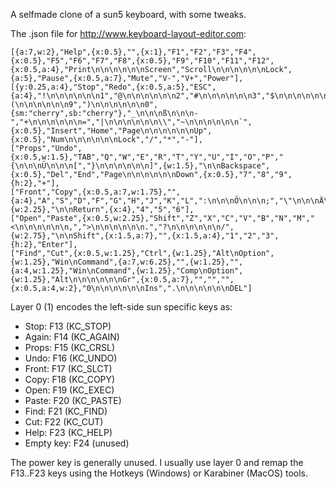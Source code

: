 A selfmade clone of a sun5 keyboard, with some tweaks.

The .json file for http://www.keyboard-layout-editor.com:

~~~
[{a:7,w:2},"Help",{x:0.5},"",{x:1},"F1","F2","F3","F4",{x:0.5},"F5","F6","F7","F8",{x:0.5},"F9","F10","F11","F12",{x:0.5,a:4},"Print\n\n\n\n\n\nScreen","Scroll\n\n\n\n\n\nLock",{a:5},"Pause",{x:0.5,a:7},"Mute","V-","V+","Power"],
[{y:0.25,a:4},"Stop","Redo",{x:0.5,a:5},"ESC",{a:4},"!\n\n\n\n\n\n1","@\n\n\n\n\n\n2","#\n\n\n\n\n\n3","$\n\n\n\n\n\n4","%\n\n\n\n\n\n5","^\n\n\n\n\n\n6","&\n\n\n\n\n\n7","*\n\n\n\n\n\n8","(\n\n\n\n\n\n9",")\n\n\n\n\n\n0",{sm:"cherry",sb:"cherry"},"_\n\n\nß\n\n\n-","+\n\n\n\n\n\n=","|\n\n\n\n\n\n\\","~\n\n\n\n\n\n`",{x:0.5},"Insert","Home","Page\n\n\n\n\n\nUp",{x:0.5},"Num\n\n\n\n\n\nLock","/","*","-"],
["Props","Undo",{x:0.5,w:1.5},"TAB","Q","W","E","R","T","Y","U","I","O","P","{\n\n\nÜ\n\n\n[","}\n\n\n\n\n\n]",{w:1.5},"\n\nBackspace",{x:0.5},"Del","End","Page\n\n\n\n\n\nDown",{x:0.5},"7","8","9",{h:2},"+"],
["Front","Copy",{x:0.5,a:7,w:1.75},"",{a:4},"A","S","D","F","G","H","J","K","L",":\n\n\nÖ\n\n\n;","\"\n\n\nÄ\n\n\n'",{w:2.25},"\n\nReturn",{x:4},"4","5","6"],
["Open","Paste",{x:0.5,w:2.25},"Shift","Z","X","C","V","B","N","M","<\n\n\n\n\n\n,",">\n\n\n\n\n\n.","?\n\n\n\n\n\n/",{w:2.75},"\n\nShift",{x:1.5,a:7},"",{x:1.5,a:4},"1","2","3",{h:2},"Enter"],
["Find","Cut",{x:0.5,w:1.25},"Ctrl",{w:1.25},"Alt\nOption",{w:1.25},"Win\nCommand",{a:7,w:6.25},"",{w:1.25},"",{a:4,w:1.25},"Win\nCommand",{w:1.25},"Comp\nOption",{w:1.25},"Alt\n\n\n\n\n\nGr",{x:0.5,a:7},"","","",{x:0.5,a:4,w:2},"0\n\n\n\n\n\nIns",".\n\n\n\n\n\nDEL"]
~~~

Layer 0 (1) encodes the left-side sun specific keys as:

- Stop: F13 (KC_STOP)
- Again: F14 (KC_AGAIN)
- Props: F15 (KC_CRSL)
- Undo: F16 (KC_UNDO)
- Front: F17 (KC_SLCT)
- Copy: F18 (KC_COPY)
- Open: F19 (KC_EXEC)
- Paste: F20 (KC_PASTE)
- Find: F21 (KC_FIND)
- Cut: F22 (KC_CUT)
- Help: F23 (KC_HELP)
- Empty key: F24 (unused)

The power key is generally unused. I usually use layer 0 and remap the F13..F23 keys
using the Hotkeys (Windows) or Karabiner (MacOS) tools.
